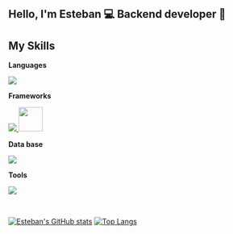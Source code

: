 ## Hello, I'm Esteban 💻 Backend developer 🐍



## My Skills

**Languages**
<p align="left">
  <a href="https://skillicons.dev">
    <img src="https://skillicons.dev/icons?i=py," />
  </a>
</p>

**Frameworks**
<p align="left">
  <a href="https://skillicons.dev">
    <img src="https://skillicons.dev/icons?i=django" />      
  </a>
  <img src="https://cdn.jsdelivr.net/gh/devicons/devicon@latest/icons/djangorest/djangorest-original-wordmark.svg" height="48" />
</p>

**Data base**
<p align="left">
  <a href="https://skillicons.dev">
    <img src="https://skillicons.dev/icons?i=mysql,postgresql" />
  </a>
</p>

**Tools**
<p align="left">
  <a href="https://skillicons.dev">
    <img src="https://skillicons.dev/icons?i=docker,git,github"/>
  </a>
</p>

<br>

[![Esteban's GitHub stats](https://github-readme-stats.vercel.app/api?username=stvndev-0&theme=algolia)](https://github.com/stvndev-0/github-readme-stats)
[![Top Langs](https://github-readme-stats.vercel.app/api/top-langs/?username=stvndev-0&theme=algolia&layout=compact)](https://github.com/anuraghazra/github-readme-stats)
